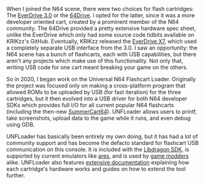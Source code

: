 When I joined the N64 scene, there were two choices for flash cartridges: The [EverDrive 3.0](https://krikzz.com/our-products/legacy/everdrive-64-v3.html) or the [64Drive](https://64drive.retroactive.be/). I opted for the latter, since it was a more developer oriented cart, created by a prominent member of the N64 community. The 64Drive provided a pretty extensive hardware spec sheet, unlike the EverDrive which only had some source code tidbits available on KRIKzz's GitHub. Eventually, KRIKzz released the [EverDrive X7](https://krikzz.com/our-products/cartridges/ed64x7.html), which used a completely separate USB interface from the 3.0. I saw an opportunity: the N64 scene has a bunch of flashcarts, each with USB capabilities, but there aren't any projects which make use of this functionality. Not only that, writing USB code for one cart meant breaking your game on the others.

So in 2020, I began work on the Universal N64 Flashcart Loader. Originally the project was focused only on making a cross-platform program that allowed ROMs to be uploaded by USB (for fast iteration) for the three cartridges, but it then evolved into a USB driver for both N64 developer SDKs which provides full I/O for all current popular N64 flashcarts (including the then-new [SummerCart64](https://summercart64.dev/)). UNFLoader allows users to printf, take screenshots, upload data to the game while it runs, and even debug using GDB.

UNFLoader has basically been entirely my own doing, but it has had a lot of community support and has become the defacto standard for flashcart USB communication on this console. It is included with the [Libdragon SDK](https://github.com/DragonMinded/libdragon), is supported by current emulators like [ares](https://ares-emu.net/), and is used by [game modders](https://github.com/HackerN64/HackerSM64) alike. UNFLoader also features [extensive documentation](https://github.com/buu342/N64-UNFLoader/wiki) explaining how each cartridge's hardware works and guides on how to extend the tool further.
